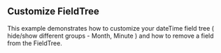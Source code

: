 ## Customize FieldTree
This example demonstrates how to customize your dateTime field tree ( hide/show different groups - Month, Minute ) and how to remove a field from the FieldTree.

[//]: <keywords:tree, RadPivotFieldList, folder, add, remove>